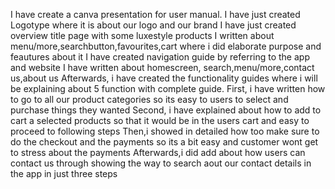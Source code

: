 I have create a canva presentation for user manual.
I have just created Logotype where it is about our logo and our brand
I have just created overview title page with some luxestyle products
I written about menu/more,searchbutton,favourites,cart where i did elaborate purpose and feautures about it 
I have created navigation guide by referring to the app and website
I have written about homescreen, search,menu/more,contact us,about us
Afterwards, i have created the functionality guides where i will be explaining about 5 function with complete guide.
First, i have written how to go to all our product categories so its easy to users to select and purchase things they wanted
Second, i have explained about how to add to cart a selected products so that it would be in the users cart and easy to proceed to following steps
Then,i showed in detailed how too make sure to do the checkout and the payments so its a bit easy and customer wont get to stress about the payments
Afterwards,i did add about how users can contact us through showing the way to search aout our contact details in the app in just three steps
